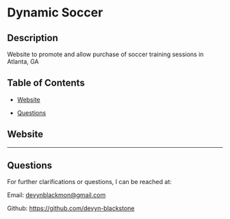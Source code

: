 # Dynamic Soccer

## Description

Website to promote and allow purchase of soccer training sessions in Atlanta, GA

  <!-- [![License](https://img.shields.io/badge/%20no%20license-unlicense-blueviolet)](https://choosealicense.com/no-permission/)  -->

## Table of Contents

  <!-- - [Installation](#installation) -->

- [Website](#website)
<!-- - [Contribution](#contribution)
- [Tests](#tests)
- [License](#license) -->

- [Questions](#questions)

<!-- ## Installation

  Provide the detail for installation. Are there any command lines for installing dependencies? -->

## Website

<!--
  ## Contribution

  For any comments/questions - please reach out to Devyn Blackstone at devynblackmon@gmail.com

  ## Tests

  If there are tests, provide detail on what command needs to be run to do the test

  ## License

  [![License](https://img.shields.io/badge/%20no%20license-unlicense-blueviolet)](https://choosealicense.com/no-permission/)

  Click the license badge for more information about this license -->

---

## Questions

For further clarifications or questions, I can be reached at:

Email: devynblackmon@gmail.com

Github: https://github.com/devyn-blackstone
